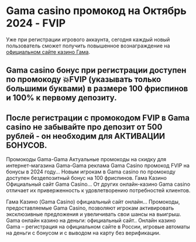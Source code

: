# Gama casino промокод на Октябрь 2024 - FVIP

Уже при регистрации игрового аккаунта, сегодня каждый новый пользователь сможет получить повышенное вознаграждение на [официальном сайте казино Гама](https://linksc.ru/gama_fvip). 

## Gama casino бонус при регистрации доступен по промокоду 💥FVIP (указывать только большими буквами) в размере 100 фриспинов и 100% к первому депозиту.

## После регистрации с промокодом FVIP в Gama casino не забывайте про депозит от 500 рублей - он необходим для АКТИВАЦИИ БОНУСОВ.


Промокоды Gama-Gama Актуальные промокоды на скидку для интернет-магазина Gama-Gama
реклама Gama Casino промокод FVIP на бонусы в 2024 году... Новым игрокам в Gama casino по промокоду доступен бездепозитный бонус на 100 фриспинов. 
Гама Казино Официальный сайт Gama Casino... От других онлайн-казино Gama casino отличает их приверженность к удовлетворению потребностей клиентов. 

Гама Казино (Gama Casino) официальный сайт онлайн... Промокоды, предоставляемые Gama Casino, позволяют игрокам активировать эксклюзивные предложения и увеличивать свои шансы на выигрыш. Gama онлайн казино на деньги: официальный сайт.. Онлайн казино Gama – регистрация на официальном сайте в России, игровые автоматы на деньги с бонусом и с выводом на карту без верификации.
